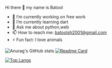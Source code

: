  Hi there 👋 my name is Batool

- 🔭 I’m currently working on free work
- 🌱 I’m currently learning dart
- 💬 Ask me about python,web
- 📫 How to reach me: batoolsh2001@gmail.com
- ⚡ Fun fact: I love animals


![Anurag's GitHub stats](https://github-readme-stats.vercel.app/api?username=batooldshilleh&show_icons=true&theme=dark)
[![Readme Card](https://github-readme-stats.vercel.app/api/pin/?username=batooldshilleh&repo=github-readme-stats&theme=dark)](https://github.com/anuraghazra/github-readme-stats)


[![Top Langs](https://github-readme-stats.vercel.app/api/top-langs/?username=anuraghazra&layout=compact)](https://github.com/anuraghazra/github-readme-stats)


<!--
**batooldshilleh/batooldshilleh** is a ✨ _special_ ✨ repository because its `README.md` (this file) appears on your GitHub profile.

Here are some ideas to get you started:


- 👯 I’m looking to collaborate on Help get some source code
- 🤔 I’m looking for help with python

- 😄 Pronouns: ...

-->
